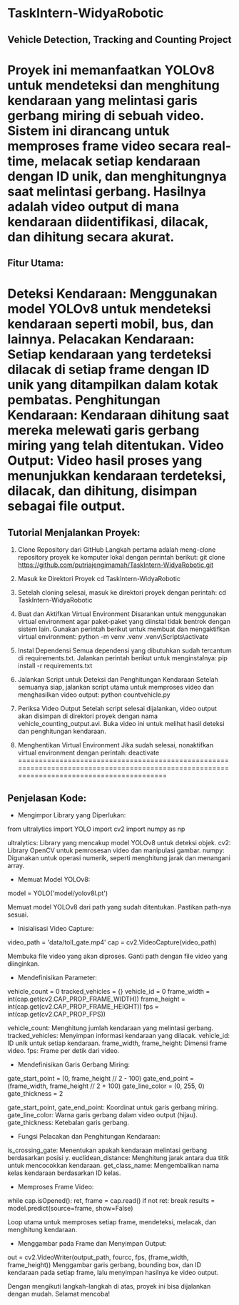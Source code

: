 # TaskIntern-WidyaRobotic
## Vehicle Detection, Tracking and Counting Project

Proyek ini memanfaatkan YOLOv8 untuk mendeteksi dan menghitung kendaraan yang melintasi garis gerbang miring di sebuah video. Sistem ini dirancang untuk memproses frame video secara real-time, melacak setiap kendaraan dengan ID unik, dan menghitungnya saat melintasi gerbang. Hasilnya adalah video output di mana kendaraan diidentifikasi, dilacak, dan dihitung secara akurat.
==========================================================================================================================================

## Fitur Utama:
Deteksi Kendaraan: Menggunakan model YOLOv8 untuk mendeteksi kendaraan seperti mobil, bus, dan lainnya.
Pelacakan Kendaraan: Setiap kendaraan yang terdeteksi dilacak di setiap frame dengan ID unik yang ditampilkan dalam kotak pembatas.
Penghitungan Kendaraan: Kendaraan dihitung saat mereka melewati garis gerbang miring yang telah ditentukan.
Video Output: Video hasil proses yang menunjukkan kendaraan terdeteksi, dilacak, dan dihitung, disimpan sebagai file output.
==========================================================================================================================================

## Tutorial Menjalankan Proyek:
1. Clone Repository dari GitHub
Langkah pertama adalah meng-clone repository proyek ke komputer lokal dengan perintah berikut:
git clone https://github.com/putriajengimamah/TaskIntern-WidyaRobotic.git

2. Masuk ke Direktori Proyek
cd TaskIntern-WidyaRobotic

3. Setelah cloning selesai, masuk ke direktori proyek dengan perintah:
cd TaskIntern-WidyaRobotic

4. Buat dan Aktifkan Virtual Environment
Disarankan untuk menggunakan virtual environment agar paket-paket yang diinstal tidak bentrok dengan sistem lain. Gunakan perintah berikut untuk membuat dan mengaktifkan virtual environment:
python -m venv .venv
.venv\Scripts\activate

5. Instal Dependensi
Semua dependensi yang dibutuhkan sudah tercantum di requirements.txt. Jalankan perintah berikut untuk menginstalnya:
pip install -r requirements.txt

6. Jalankan Script untuk Deteksi dan Penghitungan Kendaraan
Setelah semuanya siap, jalankan script utama untuk memproses video dan menghasilkan video output:
python countvehicle.py

7. Periksa Video Output
Setelah script selesai dijalankan, video output akan disimpan di direktori proyek dengan nama vehicle_counting_output.avi. Buka video ini untuk melihat hasil deteksi dan penghitungan kendaraan.

8. Menghentikan Virtual Environment
Jika sudah selesai, nonaktifkan virtual environment dengan perintah:
deactivate
==========================================================================================================================================

## Penjelasan Kode:
- Mengimpor Library yang Diperlukan:

from ultralytics import YOLO
import cv2
import numpy as np

ultralytics: Library yang mencakup model YOLOv8 untuk deteksi objek.
cv2: Library OpenCV untuk pemrosesan video dan manipulasi gambar.
numpy: Digunakan untuk operasi numerik, seperti menghitung jarak dan menangani array.

- Memuat Model YOLOv8:

model = YOLO('model/yolov8l.pt')

Memuat model YOLOv8 dari path yang sudah ditentukan. Pastikan path-nya sesuai.

- Inisialisasi Video Capture:

video_path = 'data/toll_gate.mp4'
cap = cv2.VideoCapture(video_path)

Membuka file video yang akan diproses. Ganti path dengan file video yang diinginkan.

- Mendefinisikan Parameter:

vehicle_count = 0
tracked_vehicles = {}
vehicle_id = 0
frame_width = int(cap.get(cv2.CAP_PROP_FRAME_WIDTH))
frame_height = int(cap.get(cv2.CAP_PROP_FRAME_HEIGHT))
fps = int(cap.get(cv2.CAP_PROP_FPS))

vehicle_count: Menghitung jumlah kendaraan yang melintasi gerbang.
tracked_vehicles: Menyimpan informasi kendaraan yang dilacak.
vehicle_id: ID unik untuk setiap kendaraan.
frame_width, frame_height: Dimensi frame video.
fps: Frame per detik dari video.

- Mendefinisikan Garis Gerbang Miring:

gate_start_point = (0, frame_height // 2 - 100)
gate_end_point = (frame_width, frame_height // 2 + 100)
gate_line_color = (0, 255, 0)
gate_thickness = 2

gate_start_point, gate_end_point: Koordinat untuk garis gerbang miring.
gate_line_color: Warna garis gerbang dalam video output (hijau).
gate_thickness: Ketebalan garis gerbang.

- Fungsi Pelacakan dan Penghitungan Kendaraan:

is_crossing_gate: Menentukan apakah kendaraan melintasi gerbang berdasarkan posisi y.
euclidean_distance: Menghitung jarak antara dua titik untuk mencocokkan kendaraan.
get_class_name: Mengembalikan nama kelas kendaraan berdasarkan ID kelas.

- Memproses Frame Video:

while cap.isOpened():
    ret, frame = cap.read()
    if not ret:
        break
    results = model.predict(source=frame, show=False)

Loop utama untuk memproses setiap frame, mendeteksi, melacak, dan menghitung kendaraan.

- Menggambar pada Frame dan Menyimpan Output:

out = cv2.VideoWriter(output_path, fourcc, fps, (frame_width, frame_height))
Menggambar garis gerbang, bounding box, dan ID kendaraan pada setiap frame, lalu menyimpan hasilnya ke video output.

Dengan mengikuti langkah-langkah di atas, proyek ini bisa dijalankan dengan mudah. Selamat mencoba!
